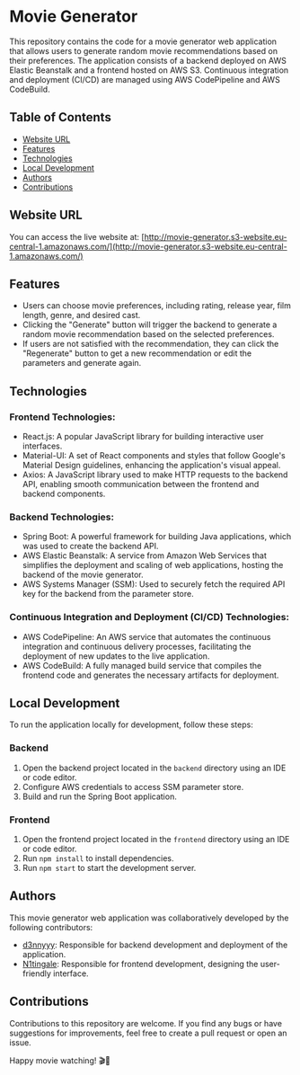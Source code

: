 # Movie Generator

This repository contains the code for a movie generator web application that allows users to generate random movie recommendations based on their preferences. The application consists of a backend deployed on AWS Elastic Beanstalk and a frontend hosted on AWS S3. Continuous integration and deployment (CI/CD) are managed using AWS CodePipeline and AWS CodeBuild.

## Table of Contents

- [Website URL](#website-url)
- [Features](#features)
- [Technologies](#technologies)
- [Local Development](#local-development)
- [Authors](#authors)
- [Contributions](#contributions)

## Website URL

You can access the live website at: [http://movie-generator.s3-website.eu-central-1.amazonaws.com/](http://movie-generator.s3-website.eu-central-1.amazonaws.com/)

## Features

- Users can choose movie preferences, including rating, release year, film length, genre, and desired cast.
- Clicking the "Generate" button will trigger the backend to generate a random movie recommendation based on the selected preferences.
- If users are not satisfied with the recommendation, they can click the "Regenerate" button to get a new recommendation or edit the parameters and generate again.

## Technologies

### Frontend Technologies:

- React.js: A popular JavaScript library for building interactive user interfaces.
- Material-UI: A set of React components and styles that follow Google's Material Design guidelines, enhancing the application's visual appeal.
- Axios: A JavaScript library used to make HTTP requests to the backend API, enabling smooth communication between the frontend and backend components.

### Backend Technologies:

- Spring Boot: A powerful framework for building Java applications, which was used to create the backend API.
- AWS Elastic Beanstalk: A service from Amazon Web Services that simplifies the deployment and scaling of web applications, hosting the backend of the movie generator.
- AWS Systems Manager (SSM): Used to securely fetch the required API key for the backend from the parameter store.

### Continuous Integration and Deployment (CI/CD) Technologies:

- AWS CodePipeline: An AWS service that automates the continuous integration and continuous delivery processes, facilitating the deployment of new updates to the live application.
- AWS CodeBuild: A fully managed build service that compiles the frontend code and generates the necessary artifacts for deployment.

## Local Development

To run the application locally for development, follow these steps:

### Backend

1. Open the backend project located in the `backend` directory using an IDE or code editor.
2. Configure AWS credentials to access SSM parameter store.
3. Build and run the Spring Boot application.

### Frontend

1. Open the frontend project located in the `frontend` directory using an IDE or code editor.
2. Run `npm install` to install dependencies.
3. Run `npm start` to start the development server.

## Authors

This movie generator web application was collaboratively developed by the following contributors:

- [d3nnyyy](https://github.com/d3nnyyy): Responsible for backend development and deployment of the application.
- [N1tingale](https://github.com/N1tingale): Responsible for frontend development, designing the user-friendly interface.

## Contributions

Contributions to this repository are welcome. If you find any bugs or have suggestions for improvements, feel free to create a pull request or open an issue.

Happy movie watching! 🎬🍿

